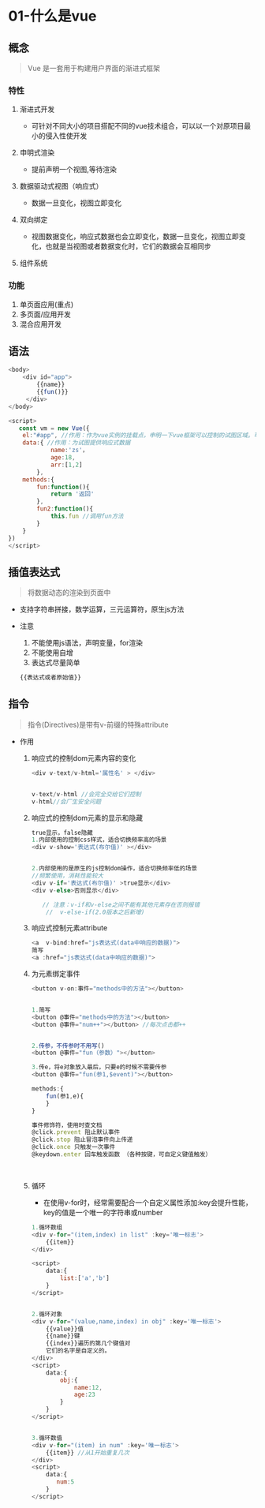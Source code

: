 # 01-什么是vue

## 概念

> Vue 是一套用于构建用户界面的渐进式框架 

### 特性

1. 渐进式开发
   + 可针对不同大小的项目搭配不同的vue技术组合，可以以一个对原项目最小的侵入性使开发

2. 申明式渲染
   + 提前声明一个视图,等待渲染

3. 数据驱动式视图（响应式）
   + 数据一旦变化，视图立即变化

4. 双向绑定

   + 视图数据变化，响应式数据也会立即变化，数据一旦变化，视图立即变化，也就是当视图或者数据变化时，它们的数据会互相同步

5. 组件系统

   



### 功能

1. 单页面应用(重点)
2. 多页面/应用开发
3. 混合应用开发



## 语法

```js
<body>
    <div id="app">
        {{name}}
        {{fun()}}
     </div>
</body>

<script>
   const vm = new Vue({
    el:"#app", //作用：作为vue实例的挂载点，申明一下vue框架可以控制的试图区域。可传入css选择器字符串和htmlElment对象
    data:{ //作用：为试图提供响应式数据
            name:'zs'，
            age:18,
            arr:[1,2]
    	},
    methods:{
        fun:function(){
            return '返回'
        },
        fun2:function(){
            this.fun //调用fun方法
        }
    }
}) 
</script>
```



## 插值表达式

> 将数据动态的渲染到页面中

+ 支持字符串拼接，数学运算，三元运算符，原生js方法

+ 注意
  1. 不能使用js语法，声明变量，for渲染
  2. 不能使用自增
  3. 表达式尽量简单

  ```js
  {{表达式或者原始值}}
  ```



## 指令

> 指令(Directives)是带有v-前缀的特殊attribute 

+ 作用

  1. 响应式的控制dom元素内容的变化

     ```js
     <div v-text/v-html='属性名' > </div>
     
     
     v-text/v-html //会完全交给它们控制
     v-html//会厂生安全问题
     ```

  2. 响应式的控制dom元素的显示和隐藏

     ```js
     true显示，false隐藏
     1.内部使用的控制css样式，适合切换频率高的场景
     <div v-show='表达式(布尔值)' ></div>
     
     
     2.内部使用的是原生的js控制dom操作，适合切换频率低的场景
     //频繁使用，消耗性能较大
     <div v-if='表达式(布尔值)' >true显示</div>
     <div v-else>否则显示</div>
     
        // 注意：v-if和v-else之间不能有其他元素存在否则报错
         //  v-else-if(2.0版本之后新增)
     ```

  3. 响应式控制元素attribute

     ```js
     <a  v-bind:href="js表达式(data中响应的数据)"> 
     简写
     <a :href="js表达式(data中响应的数据)"> 
     ```

  4. 为元素绑定事件 

     ```js
     <button v-on:事件="methods中的方法"></button>
     
     
     1.简写
     <button @事件="methods中的方法"></button>
     <button @事件="num++"></button> //每次点击都++
     
     
     2.传参，不传参时不用写()
     <button @事件="fun（参数）"></button>
     
     3.传e，将e对象放入最后，只要e的时候不需要传参
     <button @事件="fun(参1,$event)"></button>
     
     methods:{
         fun(参1,e){
         }
     }
     
     事件修饰符，使用时查文档
     @click.prevent 阻止默认事件
     @click.stop 阻止冒泡事件向上传递
     @click.once 只触发一次事件
     @keydown.enter 回车触发函数 （各种按键，可自定义键值触发）
     ```

     ​	

  5. 循环

     + 在使用v-for时，经常需要配合一个自定义属性添加:key会提升性能，key的值是一个唯一的字符串或number

     ```js
     1.循环数组
     <div v-for="(item,index) in list" :key='唯一标志'>
         {{item}}
     </div>
     
     <script>
         data:{
             list:['a','b']
         }
     </script>
     
     
     2.循环对象
     <div v-for="(value,name,index) in obj" :key='唯一标志'>
         {{value}}值
         {{name}}键
         {{index}}遍历的第几个键值对
         它们的名字是自定义的。
     </div>
     <script>
         data:{
             obj:{
                 name:12,
                 age:23
             }
         }
     </script>
     
     
     3.循环数值
     <div v-for="(item) in num" :key='唯一标志'>
         {{item}} //从1开始重复几次
     </div>
     <script>
         data:{
            num:5
         }
     </script>
     ```

     